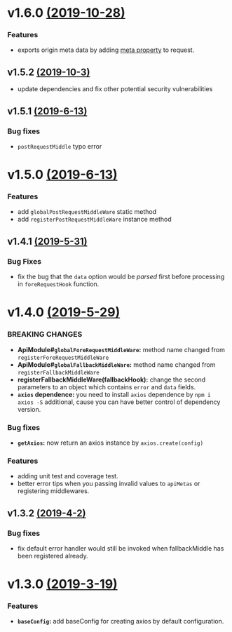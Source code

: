 
# v1.6.0 [(2019-10-28)](https://github.com/CalvinVon/axios-api-module/compare/v1.6.0...v1.5.2)
### Features
- exports origin meta data by adding [meta property](./README.md##Send-Requests) to request.

## v1.5.2 [(2019-10-3)](https://github.com/CalvinVon/axios-api-module/compare/v1.5.1...v1.5.2)
- update dependencies and fix other potential security vulnerabilities

## v1.5.1 [(2019-6-13)](https://github.com/CalvinVon/axios-api-module/compare/v1.5.0...v1.5.1)
### Bug fixes
- `postRequestMiddle` typo error

# v1.5.0 [(2019-6-13)](https://github.com/CalvinVon/axios-api-module/compare/v1.4.1...v1.5.0)
### Features
- add `globalPostRequestMiddleWare` static method
- add `registerPostRequestMiddleWare` instance method

## v1.4.1 [(2019-5-31)](https://github.com/CalvinVon/axios-api-module/compare/v1.4.0...v1.4.1)
### Bug Fixes
- fix the bug that the `data` option would be *parsed* first before processing in `foreRequestHook` function.

# v1.4.0 [(2019-5-29)](https://github.com/CalvinVon/axios-api-module/compare/v1.3.2release...v1.4.0)

### BREAKING CHANGES
- **ApiModule#`globalForeRequestMiddleWare`:** method name changed from `registerForeRequestMiddleWare`
- **ApiModule#`globalFallbackMiddleWare`:** method name changed from `registerFallbackMiddleWare`
- **registerFallbackMiddleWare(fallbackHook):** change the second parameters to an object which contains `error` and `data` fields.
- **`axios` dependence:** you need to install `axios` dependence by `npm i axios -S` additional, cause you can have better control of dependency version.

### Bug fixes
- **`getAxios`:** now return an axios instance by `axios.create(config)`

### Features
- adding unit test and coverage test.
- better error tips when you passing invalid values to `apiMetas` or registering middlewares.

## v1.3.2 [(2019-4-2)](https://github.com/CalvinVon/axios-api-module/compare/v1.3.0...v1.3.2release)
### Bug fixes
- fix default error handler would still be invoked when fallbackMiddle has been registered already.

# v1.3.0 [(2019-3-19)](https://github.com/CalvinVon/axios-api-module/compare/v1.2.0...v1.3.0)
### Features
- **`baseConfig`:** add baseConfig for creating axios by default configuration.
